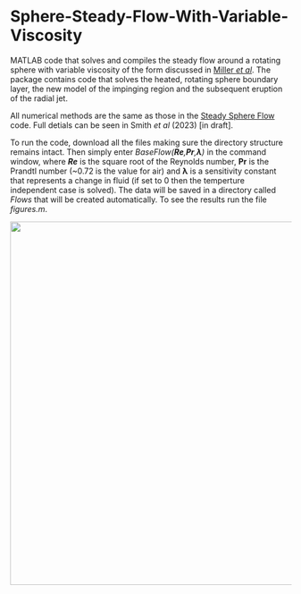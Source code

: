 # Sphere-Steady-Flow-With-Variable-Viscosity

MATLAB code that solves and compiles the steady flow around a rotating sphere with variable viscosity of the form discussed in [Miller _et al_](https://doi.org/10.1063/1.5129220). The package contains code that solves the heated, rotating sphere boundary layer, the new model of the impinging region and the subsequent eruption of the radial jet.

All numerical methods are the same as those in the [Steady Sphere Flow](https://github.com/bensmith95/Sphere-Steady-Flow) code. Full detials can be seen in Smith _et al_ (2023) [in draft].

To run the code, download all the files making sure the directory structure remains intact. Then simply enter _BaseFlow(**Re**,**Pr**,**&lambda;**)_ in the command window, where _**Re**_ is the square root of the Reynolds number, **Pr** is the Prandtl number (~0.72 is the value for air) and **&lambda;** is a sensitivity constant that represents a change in fluid (if set to 0 then the temperture independent case is solved). The data will be saved in a directory called _Flows_ that will be created automatically. To see the results run the file _figures.m_.

<p align="center">
  <img width="650" src="https://user-images.githubusercontent.com/29705711/212893164-1682e079-f5c9-45a6-9103-eeadd5f8255c.png">
</p>
